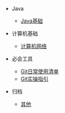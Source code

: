 
* Java
  * [Java基础](./docs/b-1面试题总结-Java基础.md)

* 计算机基础

  * [计算机网络](./docs/c-1计算机网络.md)
  
* 必会工具
  * [Git日常使用清单](docs/d-1Git日常使用清单.md)
  * [Git实操指引](docs/e-2Git指引手册.md)  
  
* 归档
  * [其他](docs/z-zOther.md)



